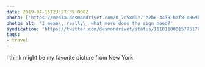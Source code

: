 ```yaml
---
date: 2019-04-15T23:27:39.000Z
photo: ['https://media.desmondrivet.com/0_7c58d9e7-e2b6-4438-baf8-c869bb6b1d0a.JPG']
photos_alt: 'I mean\, really\, what more does the sign need?'
syndication: 'https://twitter.com/desmondrivet/status/1118110001577517056'
tags:
- travel
---
```


I think might be my favorite picture from New York  
